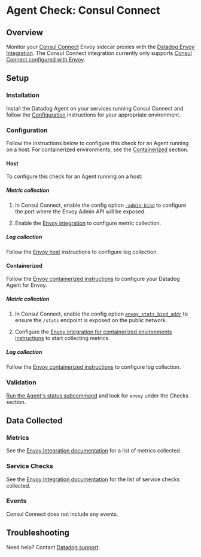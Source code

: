 # Agent Check: Consul Connect

## Overview

Monitor your [Consul Connect][1] Envoy sidecar proxies with the [Datadog Envoy Integration][2]. The Consul Connect integration currently only supports [Consul Connect configured with Envoy][3]. 

## Setup

### Installation

Install the Datadog Agent on your services running Consul Connect and follow the [Configuration](#configuration) instructions for your appropriate environment.

### Configuration
Follow the instructions below to configure this check for an Agent running on a host. For containerized environments, see the [Containerized](#containerized) section.

<!-- xxx tabs xxx -->
<!-- xxx tab "Host" xxx -->

#### Host

To configure this check for an Agent running on a host:

##### Metric collection
1. In Consul Connect, enable the config option [`-admin-bind`][4] to configure the port where the Envoy Admin API will be exposed.

2. Enable the [Envoy integration][5] to configure metric collection.

##### Log collection

<!-- partial
{{< site-region region="us3" >}}
**Log collection is not supported for the Datadog {{< region-param key="dd_site_name" >}} site**.
{{< /site-region >}}
partial -->
Follow the [Envoy host][6] instructions to configure log collection.  

<!-- xxz tab xxx -->
<!-- xxx tab "Containerized" xxx -->

#### Containerized

Follow the [Envoy containerized instructions][7] to configure your Datadog Agent for Envoy. 

##### Metric collection
1. In Consul Connect, enable the config option [`envoy_stats_bind_addr`][8] to ensure the `/stats` endpoint is exposed on the public network.

 2. Configure the [Envoy integration for containerized environments instructions][9] to start collecting metrics. 

##### Log collection

<!-- partial
{{< site-region region="us3" >}}
**Log collection is not supported for the Datadog {{< region-param key="dd_site_name" >}} site**.
{{< /site-region >}}
partial -->
Follow the [Envoy containerized instructions][10] to configure log collection.

<!-- xxz tab xxx -->
<!-- xxz tabs xxx -->

### Validation

[Run the Agent's status subcommand][11] and look for `envoy` under the Checks section.

## Data Collected

### Metrics

See the [Envoy Integration documentation][12] for a list of metrics collected. 

### Service Checks

See the [Envoy Integration documentation][13] for the list of service checks collected. 

### Events

Consul Connect does not include any events.

## Troubleshooting

Need help? Contact [Datadog support][14].

[1]: https://www.consul.io/docs/connect#connect
[2]: https://docs.datadoghq.com/integrations/envoy/
[3]: https://www.consul.io/docs/connect/proxies/envoy#envoy-integration
[4]: https://www.consul.io/commands/connect/envoy#admin-bind
[5]: https://docs.datadoghq.com/integrations/envoy/?tab=host#metric-collection
[6]: https://docs.datadoghq.com/integrations/envoy/?tab=host#log-collection
[7]: https://docs.datadoghq.com/integrations/envoy/?tab=containerized#containerized
[8]: https://www.consul.io/docs/connect/proxies/envoy#envoy_stats_bind_addr
[9]: https://docs.datadoghq.com/integrations/envoy/?tab=containerized#metric-collection
[10]: https://docs.datadoghq.com/integrations/envoy/?tab=containerized#log-collection
[11]: https://docs.datadoghq.com/agent/guide/agent-commands/?#agent-status-and-information
[12]: https://docs.datadoghq.com/integrations/envoy/?tab=host#metrics
[13]: https://docs.datadoghq.com/integrations/envoy/?tab=host#service-checks
[14]: https://docs.datadoghq.com/help/
